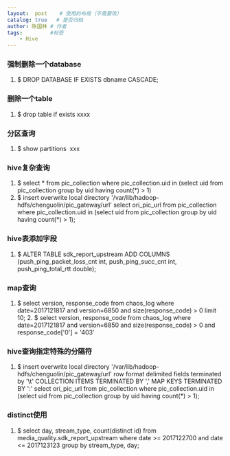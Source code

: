 ```yaml
---
layout:  post    # 使用的布局（不需要改）
catalog: true   # 是否归档
author: 陈国林 # 作者
tags:         #标签
    - Hive
---
```


### 强制删除一个database  
1. $ DROP DATABASE IF EXISTS dbname CASCADE;

### 删除一个table  
1. $ drop table if exists xxxx

### 分区查询  
1. $ show partitions  xxx

### hive复杂查询  
1. $ select * from pic_collection where pic_collection.uid in (select uid from pic_collection group by uid having count(*) > 1)  
2. $ insert overwrite local directory '/var/lib/hadoop-hdfs/chenguolin/pic_gateway/url' select ori_pic_url from pic_collection where pic_collection.uid in (select uid from pic_collection group by uid having count(*) > 1);

### hive表添加字段  
1. $ ALTER TABLE sdk_report_upstream ADD COLUMNS (push_ping_packet_loss_cnt int, push_ping_succ_cnt int, push_ping_total_rtt double);

### map查询  
1. $ select version, response_code from chaos_log where date=2017121817 and version=6850 and size(response_code) > 0 limit 10;  2. $ select version, response_code from chaos_log where date=2017121817 and version=6850 and size(response_code) > 0 and response_code['0'] = '403'

### hive查询指定特殊的分隔符  
1. $ insert overwrite local directory '/var/lib/hadoop-hdfs/chenguolin/pic_gateway/url' row format delimited fields terminated by '\t' COLLECTION ITEMS TERMINATED BY ',' MAP KEYS TERMINATED BY ':' select ori_pic_url from pic_collection where pic_collection.uid in (select uid from pic_collection group by uid having count(*) > 1);

### distinct使用  
1. $ select day, stream_type, count(distinct id) from media_quality.sdk_report_upstream where date >= 2017122700 and date <= 2017123123 group by stream_type, day;



